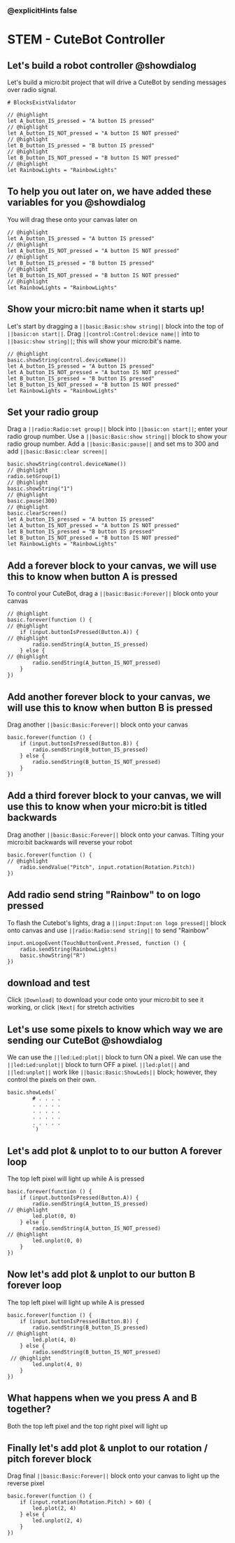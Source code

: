### @explicitHints false
# STEM - CuteBot Controller 
## Let's build a robot controller  @showdialog
Let's build a micro:bit project that will drive a CuteBot by sending messages over radio signal.
```validation.global
# BlocksExistValidator
```
```template
// @highlight
let A_button_IS_pressed = "A button IS pressed"
// @highlight
let A_button_IS_NOT_pressed = "A button IS NOT pressed"
// @highlight
let B_button_IS_pressed = "B button IS pressed"
// @highlight
let B_button_IS_NOT_pressed = "B button IS NOT pressed"
// @highlight
let RainbowLights = "RainbowLights"
```
## To help you out later on, we have added these variables for you  @showdialog
You will drag these onto your canvas later on
```blocks
// @highlight
let A_button_IS_pressed = "A button IS pressed"
// @highlight
let A_button_IS_NOT_pressed = "A button IS NOT pressed"
// @highlight
let B_button_IS_pressed = "B button IS pressed"
// @highlight
let B_button_IS_NOT_pressed = "B button IS NOT pressed"
// @highlight
let RainbowLights = "RainbowLights"
```
## Show your micro:bit name when it starts up!
Let's start by dragging a ``||basic:Basic:show string||`` block into the top of ``||basic:on start||``.
Drag ``||control:Control:device name||`` into to ``||basic:show string||``; this will show your micro:bit's name. 

```blocks
// @highlight
basic.showString(control.deviceName())
let A_button_IS_pressed = "A button IS pressed"
let A_button_IS_NOT_pressed = "A button IS NOT pressed"
let B_button_IS_pressed = "B button IS pressed"
let B_button_IS_NOT_pressed = "B button IS NOT pressed"
let RainbowLights = "RainbowLights"
```
## Set your radio group
Drag a ``||radio:Radio:set group||`` block into ``||basic:on start||``; enter your radio group number.
Use a ``||basic:Basic:show string||`` block to show your radio group number. 
Add a ``||basic:Basic:pause||`` and set ms to 300 and add ``||basic:Basic:clear screen||``
```blocks
basic.showString(control.deviceName())
// @highlight
radio.setGroup(1)
// @highlight
basic.showString("1")
// @highlight
basic.pause(300)
// @highlight
basic.clearScreen()
let A_button_IS_pressed = "A button IS pressed"
let A_button_IS_NOT_pressed = "A button IS NOT pressed"
let B_button_IS_pressed = "B button IS pressed"
let B_button_IS_NOT_pressed = "B button IS NOT pressed"
let RainbowLights = "RainbowLights"
```
## Add a forever block to your canvas, we will use this to know when button A is pressed
To control your CuteBot, drag a ``||basic:Basic:Forever||`` block onto your canvas
```blocks
// @highlight
basic.forever(function () {
// @highlight
    if (input.buttonIsPressed(Button.A)) {
// @highlight
        radio.sendString(A_button_IS_pressed)
    } else {
// @highlight
        radio.sendString(A_button_IS_NOT_pressed)
    }
})
```
## Add another forever block to your canvas, we will use this to know when button B is pressed
Drag another ``||basic:Basic:Forever||`` block onto your canvas
```blocks
basic.forever(function () {
    if (input.buttonIsPressed(Button.B)) {
        radio.sendString(B_button_IS_pressed)
    } else {
        radio.sendString(B_button_IS_NOT_pressed)
    }
})
```
## Add a third forever block to your canvas, we will use this to know when your micro:bit is titled backwards
Drag another ``||basic:Basic:Forever||`` block onto your canvas. Tilting your micro:bit backwards will reverse your robot
```blocks
basic.forever(function () {
// @highlight
    radio.sendValue("Pitch", input.rotation(Rotation.Pitch))
})
```

## Add radio send string "Rainbow" to on logo pressed 
To flash the Cutebot's lights, drag a ``||input:Input:on logo pressed||`` block onto canvas and use ``||radio:Radio:send string||`` to send "Rainbow" 
```blocks
input.onLogoEvent(TouchButtonEvent.Pressed, function () {
    radio.sendString(RainbowLights)
    basic.showString("R")
})
```
## download and test
Click ``|Download|`` to download your code onto your micro:bit to see it working, or click ``|Next|`` for stretch activities

## Let's use some pixels to know which way we are sending our CuteBot  @showdialog
We can use the ``||led:Led:plot||`` block to turn ON a pixel.
We can use the ``||led:Led:unplot||`` block to turn OFF a pixel.
``||led:plot||`` and ``||led:unplot||`` work like ``||basic:Basic:ShowLeds||`` block; however, they control the pixels on their own.
```blocks
basic.showLeds(`
        # . . . .
        . . . . .
        . . . . .
        . . . . .
        . . . . .
        `)
```

## Let's add plot & unplot to to our button A forever loop
The top left pixel will light up while A is pressed
```blocks
basic.forever(function () {
    if (input.buttonIsPressed(Button.A)) {
        radio.sendString(A_button_IS_pressed)
// @highlight
        led.plot(0, 0)
    } else {
        radio.sendString(A_button_IS_NOT_pressed)
// @highlight
        led.unplot(0, 0)
    }
})
```
## Now let's add plot & unplot to our button B forever loop
The top left pixel will light up while A is pressed
```blocks
basic.forever(function () {
    if (input.buttonIsPressed(Button.B)) {
        radio.sendString(B_button_IS_pressed)
// @highlight
        led.plot(4, 0)
    } else {
        radio.sendString(B_button_IS_NOT_pressed)
 // @highlight
        led.unplot(4, 0)
    }
})
```
## What happens when we you press A and B together?
Both the top left pixel and the top right pixel will light up

## Finally let's add plot & unplot to our rotation / pitch forever block
Drag final ``||basic:Basic:Forever||`` block onto your canvas to light up the reverse pixel
```blocks
basic.forever(function () {
    if (input.rotation(Rotation.Pitch) > 60) {
        led.plot(2, 4)
    } else {
        led.unplot(2, 4)
    }
})
```
<script src="https://makecode.com/gh-pages-embed.js"></script><script>makeCodeRender("{{ site.makecode.home_url }}", "{{ site.github.owner_name }}/{{ site.github.repository_name }}");</script>
